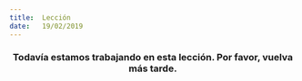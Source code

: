 ```yaml
---
title:  Lección
date:   19/02/2019
---
```


### <center>Todavía estamos trabajando en esta lección. Por favor, vuelva más tarde.</center>